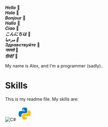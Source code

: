***Hello***            👋  
***Hola***             👋  
***Bonjour***          👋  
***Hallo***            👋  
***Ciao***             👋  
***こんにちは***        👋  
***مرحبا         👋***  
***Здравствуйте***     👋  
***नमस्ते***             👋  
***你好***              👋  


My name is Alex, and I'm a programmer (sadly)..


# Skills

This is my readme file. My skills are:

<p align="left">
  <img src="Icons/c#.svg" alt="C#" width="50" height="50"/>
  <img src="Icons/python.svg" alt="Python" width="50" height="50"/>
</p>
